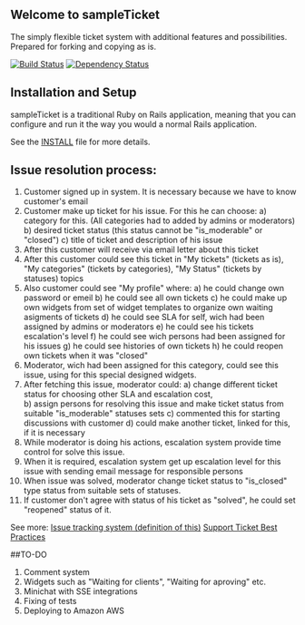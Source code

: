 ## Welcome to sampleTicket

The simply flexible ticket system with additional features and possibilities. 
Prepared for forking and copying as is.

[![Build Status](https://travis-ci.org/Aqueelone/sampleTicket.svg?branch=develop)](https://travis-ci.org/Aqueelone/sampleTicket)
[![Dependency Status](https://gemnasium.com/Aqueelone/sampleTicket.svg)](https://gemnasium.com/Aqueelone/sampleTicket)

## Installation and Setup

sampleTicket is a traditional Ruby on Rails application, meaning that you can
configure and run it the way you would a normal Rails application.

See the [INSTALL](INSTALL.md) file for more details.

## Issue resolution process:
1. Customer signed up in system.
It is necessary because we have to know customer's email
2. Customer make up ticket for his issue. For this he can choose: 
    a) category for this. (All categories had to added by admins or moderators) 
    b) desired ticket status (this status cannot be "is_moderable" or "closed") 
    c) title of ticket and description of his issue
3. After this customer will receive via email letter about this ticket
4. After this customer could see this ticket in "My tickets" (tickets as is), "My categories" (tickets by categories), "My Status" (tickets by statuses) topics
5. Also customer could see "My profile" where:
    a) he could change own password or emeil
    b) he could see all own tickets
    c) he could make up own widgets from set of widget templates to organize own waiting asigments of tickets
    d) he could see SLA for self, wich had been assigned by admins or moderators
    e) he could see his tickets escalation's level
    f) he could see wich persons had been assigned for his issues
    g) he could see histories of own tickets 
    h) he could reopen own tickets when it was "closed"
6. Moderator, wich had been assigned for this category, could see this issue, using for this special  designed widgets.
7. After fetching this issue, moderator could: 
    a) change different ticket status for choosing other SLA and escalation cost,  
    b) assign persons for resolving this issue and make ticket status from suitable "is_moderable" statuses sets 
    c) commented this for starting discussions with customer 
    d) could make another ticket, linked for this, if it is necessary
8. While moderator is doing his actions, escalation system provide time control for solve this issue.
9. When it is required, escalation system get up escalation level for this issue with sending email message for responsible persons
10. When issue was solved, moderator change ticket status to  "is_closed" type status from suitable sets of statuses.
11. If customer don't agree with status of his ticket as "solved", he could set "reopened" status of it. 

See more:
[Issue tracking system (definition of this)](http://en.wikipedia.org/wiki/Issue_tracking_system)
[Support Ticket Best Practices](https://www.h2desk.com/blog/customers-easy-support/)

##TO-DO

1. Comment system
2. Widgets such as "Waiting for clients", "Waiting for aproving" etc.
3. Minichat with SSE integrations
4. Fixing of tests
5. Deploying to Amazon AWS